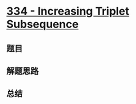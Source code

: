 # [334 - Increasing Triplet Subsequence](https://leetcode.com/problems/increasing-triplet-subsequence/)

## 题目


## 解题思路


## 总结


